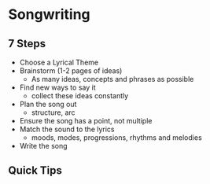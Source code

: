 # Songwriting

## 7 Steps

* Choose a Lyrical Theme
* Brainstorm (1-2 pages of ideas)
  * As many ideas, concepts and phrases as possible
* Find new ways to say it
  * collect these ideas constantly
* Plan the song out
  * structure, arc
* Ensure the song has a point, not multiple
* Match the sound to the lyrics
  * moods, modes, progressions, rhythms and melodies 
* Write the song

## Quick Tips

